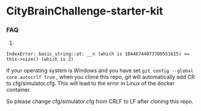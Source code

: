 # CityBrainChallenge-starter-kit

### FAQ

1.
```
IndexError: basic_string::at: __n (which is 18446744073709551615) >= this->size() (which is 2)
```

If your operating system is Windows and you have set `git config --global core.autocrlf true` , when you clone this repo, git will automatically add CR to cfg/simulator.cfg. This will lead to the error in Linux of the docker container.

So please change cfg/simulator.cfg from CRLF to LF after cloning this repo.
